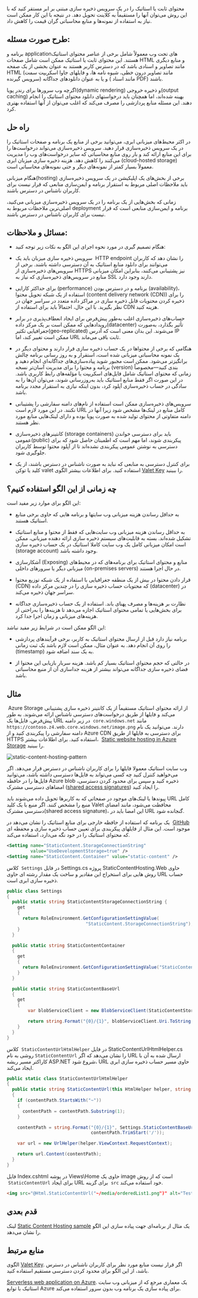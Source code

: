 محتوای ثابت یا استاتیک را در یک سرویس ذخیره سازی مبتنی بر ابر مستقر کنید که با این روش می‌توان آنها را مستقیماً به کلاینت تحویل دهد. در نتیجه با این کار ممکن است نیاز به استفاده از نمونه‌ها و منابع محاسباتی گران قیمت را کاهش داد.

## **طرح صورت مسئله:**

برنامه و applicationهای تحت وب معمولاً شامل برخی از عناصر محتوای استاتیک هستند. این محتوای ثابت یا استاتیک ممکن است شامل صفحات HTML و منابع دیگری مانند تصاویر و اسنادی باشد که در دسترس کاربر هستند به عنوان بخشی از یک صفحه HTML (مانند تصاویر درون خطی، شیوه نامه ها، و فایلهای جاوا اسکریپت سمت سرویس گیرنده) و یا به عنوان دانلودهای جداگانه ( مانند اسناد PDF) باشند.  
  
اگرچه وب سرورها برای رندر پویا(dynamic rendering) و ذخیره خروجی(output caching) بهینه شده‌اند، اما همچنان باید درخواستهای دانلود محتوای استاتیک را انجام دهند. این مسئله منابع پردازشی را مصرف می‌کند که اغلب می‌توان از آنها استفاده بهتری کرد.

## راه حل

در اکثر محیط‌های میزبانی ابری، می‌توانید برخی از منابع یک برنامه و صفحات استاتیک را در یک سرویس ذخیره‌سازی قرار دهید. سرویس ذخیره‌سازی می‌تواند درخواست‌ها را برای این منابع ارائه کند و بار روی منابع محاسباتی که سایر درخواست‌های وب را مدیریت می‌کنند را کاهش دهد. هزینه ذخیره سازی میزبان ابری (cloud-hosted storage) معمولاً بسیار کمتر از نمونه‌های دیگر و حتی نمونه‌های محاسباتی است.  
  
هنگام میزبانی(hosting) برخی از بخش‌های یک اپلیکیشن در یک سرویس ذخیره‌سازی باید ملاحظات اصلی مربوط به استقرار برنامه و ایمن‌سازی منابعی  که قرار نیست برای کاربران ناشناس در دسترس باشند.

زمانی که بخش‌هایی از یک برنامه را در یک سرویس ذخیره‌سازی میزبانی می‌کنید، اصلی‌ترین ملاحظات مربوط به deployment برنامه و ایمن‌سازی منابعی است که قرار نیست برای کاربران ناشناس در دسترس باشند.

## مسائل و ملاحظات:

* هنگام تصمیم گیری در مورد نحوه اجرای این الگو به نکات زیر توجه کنید:  
  
* سرویس ذخیره سازی میزبان باید یک  HTTP endpoint را نشان دهد که کاربران می‌توانند برای دانلود منابع استاتیک به آن دسترسی داشته باشند. برخی از سرویس‌های ذخیره‌سازی از HTTPS نیز پشتیبانی می‌کنند، بنابراین امکان میزبانی منابع در سرویس‌های ذخیره‌سازی که نیاز به SSL دارند وجود دارد.  
  
* برای حداکثر کارایی (performance) برنامه و در دسترس بودن (availability)، استفاده از یک شبکه تحویل محتوا (content delivery network (CDN)) را برای ذخیره کردن محتویات قابل ذخیره سازی در مراکز داده متعدد در سراسر جهان در نظر بگیرید. با این حال، احتمالاً باید برای استفاده از CDN هزینه کنید.  
  
* حساب‌های ذخیره‌سازی اغلب به‌طور پیش‌فرض برای ایجاد انعطاف‌پذیری در برابر رویدادهایی که ممکن است بر یک مرکز داده(datacenter) تأثیر بگذارد، به‌صورت جغرافیایی تکثیر(geo-replicated) می‌شوند. این بدان معنی است که آدرس IP ممکن است تغییر کند، اما URL ثابت باقی می‌ماند.  
  
* هنگامی که برخی از محتواها در یک حساب ذخیره سازی قرار دارند و محتوای دیگر در یک نمونه محاسباتی میزبانی شده است، استقرار و به روز رسانی برنامه چالش برانگیزتر می‌شود. ممکن است مجبور شوید پیاده‌سازی‌های جداگانه‌ای انجام دهید و برنامه و محتوا را برای مدیریت آسان‌تر نسخه‌ (version) بندی کنید—مخصوصاً زمانی که محتوای استاتیک شامل فایل‌های اسکریپت یا مؤلفه‌های رابط کاربری باشد. در این صورت اگر فقط منابع استاتیک باید به‌روزرسانی شوند، می‌توان آن‌ها را به سادگی در حساب ذخیره‌سازی آپلود کرد، بدون اینکه نیازی به استقرار مجدد برنامه باشد.  
  
* سرویس‌های ذخیره‌سازی ممکن است استفاده از نام‌های دامنه سفارشی را پشتیبانی نکنند. در این مورد لازم است URL کامل منابع در لینک‌ها مشخص شود زیرا آنها در دامنه متفاوتی از محتوای تولید شده به صورت پویا بوده و دارای لینک‌هایی منابع مورد نظر هستند.  
  
* کانتینرهای ذخیره‌سازی (storage containers) باید برای دسترسی خواندن عمومی(public) پیکربندی شوند، اما مهم است که اطمینان حاصل شود که برای دسترسی به نوشتن عمومی پیکربندی نشده‌اند تا از آپلود محتوا توسط کاربران جلوگیری شود.  
  
* برای کنترل دسترسی به منابعی که نباید به صورت ناشناس در دسترس باشند، از یک کلید یا توکن valet استفاده کنید. برای اطلاعات بیشتر الگوی [Valet Key](https://learn.microsoft.com/en-us/azure/architecture/patterns/valet-key) را ببینید.

## **چه زمانی از این الگو استفاده کنیم؟**

این الگو برای موارد زیر مفید است:  
  
* به حداقل رساندن هزینه میزبانی وب سایتها و برنامه هایی که حاوی برخی منابع استاتیک هستند.  
  
* به حداقل رساندن هزینه میزبانی وب سایت‌هایی که فقط از محتوا و منابع استاتیک تشکیل شده‌اند. بسته به قابلیت‌های سیستم ذخیره سازی ارائه دهنده میزبانی، ممکن است امکان میزبانی کامل یک وب سایت کاملا استاتیک در یک حساب ذخیره سازی (storage account) وجود داشته باشد.  
  
* آشکارسازی (Exposing) منابع و محتوای استاتیک برای برنامه‌های که  در محیط‌های میزبانی دیگر یا سرورهای داخلی (on-premises servers) در حال اجرا هستند.  
  
* قرار دادن محتوا در بیش از یک منطقه جغرافیایی با استفاده از یک شبکه توزیع محتوا (CDN) که محتویات حساب ذخیره سازی را در چندین مرکز داده (datacenter) در سراسر جهان ذخیره می‌کند.  
  
* نظارت بر هزینه‌ها و مصرف پهنای باند. استفاده از یک حساب ذخیره‌سازی جداگانه برای بخش‌هایی یا تمامی محتوای استاتیک اجازه می‌دهد تا هزینه‌ها را به‌راحتی از هزینه‌های میزبانی و زمان اجرا جدا کرد.

این الگو ممکن است در شرایط زیر مفید نباشد:  
  
* برنامه نیاز دارد قبل از ارسال محتوای استاتیک به کاربر، برخی فرآیندهای پردازشی را روی آن انجام دهد. به عنوان مثال، ممکن است لازم باشد یک ثبت زمانی (timestamp) به یک سند اضافه شود.
  
* در حالتی که حجم محتوای استاتیک بسیار کم باشد. هزینه سربار بازیابی این محتوا از فضای ذخیره سازی جداگانه می‌تواند بیشتر از هزینه جداسازی آن از منبع محاسباتی باشد.


## مثال

‏ Azure Storage از ارائه محتوای استاتیک مستقیماً از یک کانتینر ذخیره سازی پشتیبانی می‌کند و فایلها از طریق درخواست‌های دسترسی ناشناس ارائه می‌شوند. به طور پیش‌فرض، فایل‌ها یک URL در زیر دامنه  `core.windows.net` مانند `https://contoso.z4.web.core.windows.net/image.png`  دارند. می‌توانید یک نام دامنه سفارشی را پیکربندی کنید و از Azure CDN برای دسترسی به فایلها از طریق HTTPS استفاده کنید. برای اطلاعات بیشتر،  [Static website hosting in Azure Storage](https://learn.microsoft.com/en-us/azure/storage/blobs/storage-blob-static-website) را ببینید.

![static-content-hosting-pattern](../assets/dataManagement/static-content-hosting-pattern.png)

 وب سایت استاتیک معمولا فایلها را برای کاربران ناشناس در دسترس قرار می‌دهد. اگر می‌خواهید کنترل کنید چه کسی می‌تواند به فایل‌ها دسترسی داشته باشد، می‌توانید فایل‌ها را در حافظه Azure blob ذخیره کنید و سپس برای محدود کردن دسترسی، امضاهای دسترسی مشترک ([shared access signatures](https://learn.microsoft.com/en-us/azure/storage/common/storage-dotnet-shared-access-signature-part-1)) را ایجاد کنید.  
  
پیوندها یا لینک‌های موجود در صفحاتی که به کاربر‌ها تحویل داده می‌شوند باید URL کامل منبع را مشخص کنند. اگر منبع با یک کلید Valet محافظت می‌شود، مانند امضای دسترسی مشترک(shared access signature)، این امضا باید در URL گنجانده شود.  
  
یک برنامه که استفاده از حافظه خارجی برای منابع استاتیک را نشان می‌دهد در  [GitHub](https://github.com/mspnp/cloud-design-patterns/tree/master/static-content-hosting) موجود است. این مثال از فایلهای پیکربندی برای تعیین حساب ذخیره سازی و محفظه ای که محتوای استاتیک را در خود نگه می‌دارد، استفاده می‌کند.

```xml
<Setting name="StaticContent.StorageConnectionString"
         value="UseDevelopmentStorage=true" />
<Setting name="StaticContent.Container" value="static-content" />
```

کلاس  `Settings` در فایل Settings.cs پروژه StaticContentHosting.Web حاوی روش هایی برای استخراج این مقادیر و ساخت یک مقدار رشته ای حاوی URL  حساب ذخیره سازی ابری است.

```csharp
public class Settings
{
  public static string StaticContentStorageConnectionString {
    get
    {
      return RoleEnvironment.GetConfigurationSettingValue(
                              "StaticContent.StorageConnectionString");
    }
  }

  public static string StaticContentContainer
  {
    get
    {
      return RoleEnvironment.GetConfigurationSettingValue("StaticContent.Container");
    }
  }

  public static string StaticContentBaseUrl
  {
    get
    {
        var blobServiceClient = new BlobServiceClient(StaticContentStorageConnectionString);

        return string.Format("{0}/{1}", blobServiceClient.Uri.ToString().TrimEnd('/'), StaticContentContainer.TrimStart('/'));
    }
  }
}
```

کلاس  `StaticContentUrlHtmlHelper` در فایل StaticContentUrlHtmlHelper.cs روشی به نام `StaticContentUrl` را نشان می‌دهد که اگر URL ارسال شده به آن با کاراکتر مسیر ریشه ASP.NET شروع شود، URL حاوی مسیر حساب ذخیره سازی ابری ایجاد می‌کند.

```csharp
public static class StaticContentUrlHtmlHelper
{
  public static string StaticContentUrl(this HtmlHelper helper, string contentPath)
  {
    if (contentPath.StartsWith("~"))
    {
      contentPath = contentPath.Substring(1);
    }

    contentPath = string.Format("{0}/{1}", Settings.StaticContentBaseUrl.TrimEnd('/'),
                                contentPath.TrimStart('/'));

    var url = new UrlHelper(helper.ViewContext.RequestContext);

    return url.Content(contentPath);
  }
}
```

فایل Index.cshtml در پوشه Views\Home حاوی یک  image است که از روش  `StaticContentUrl` برای ایجاد URL برای گزینه  `src` خود استفاده می‌کند.

```html
<img src="@Html.StaticContentUrl("~/media/orderedList1.png")" alt="Test Image" />
```


## قدم بعدی

لینک [Static Content Hosting sample](https://github.com/mspnp/cloud-design-patterns/tree/master/static-content-hosting)  یک مثال از  برنامه‌ای جهت پیاده سازی این الگو را نشان می‌دهد.

## منابع مرتبط

الگوی [Valet Key](https://learn.microsoft.com/en-us/azure/architecture/patterns/valet-key). اگر قرار نیست منابع مورد نظر  برای کاربران ناشناس در دسترس باشد، از این الگو برای محدود کردن دسترسی مستقیم استفاده کنید. 

[Serverless web application on Azure](https://learn.microsoft.com/en-us/azure/architecture/web-apps/serverless/architectures/web-app). یک معماری مرجع که از میزبانی وب سایت استاتیک با توابع Azure برای پیاده سازی یک برنامه وب بدون سرور استفاده می‌کند.